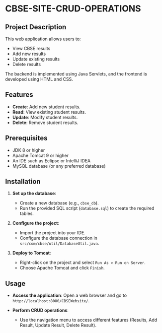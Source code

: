 # CBSE-SITE-CRUD-OPERATIONS

## Project Description

This web application allows users to:
- View CBSE results
- Add new results
- Update existing results
- Delete results

The backend is implemented using Java Servlets, and the frontend is developed using HTML and CSS.

## Features

- **Create**: Add new student results.
- **Read**: View existing student results.
- **Update**: Modify student results.
- **Delete**: Remove student results.

## Prerequisites

- JDK 8 or higher
- Apache Tomcat 9 or higher
- An IDE such as Eclipse or IntelliJ IDEA
- MySQL database (or any preferred database)

## Installation



1. **Set up the database**:
    - Create a new database (e.g., `cbse_db`).
    - Run the provided SQL script (`database.sql`) to create the required tables.

2. **Configure the project**:
    - Import the project into your IDE.
    - Configure the database connection in `src/com/cbse/util/DatabaseUtil.java`.

3. **Deploy to Tomcat**:
    - Right-click on the project and select `Run As > Run on Server`.
    - Choose Apache Tomcat and click `Finish`.

## Usage

- **Access the application**:
    Open a web browser and go to `http://localhost:8080/CBSEWebsite/`.

- **Perform CRUD operations**:
    - Use the navigation menu to access different features (Results, Add Result, Update Result, Delete Result).

